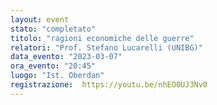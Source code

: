 ```yaml
---
layout: event
stato: "completato"
titolo: "ragioni economiche delle guerre"
relatori: "Prof. Stefano Lucarelli (UNIBG)"
data_evento: "2023-03-07"
ora_evento: "20:45"
luogo: "Ist. Oberdan"
registrazione:  https://youtu.be/nhEO0UJ3Nv0
---
```

